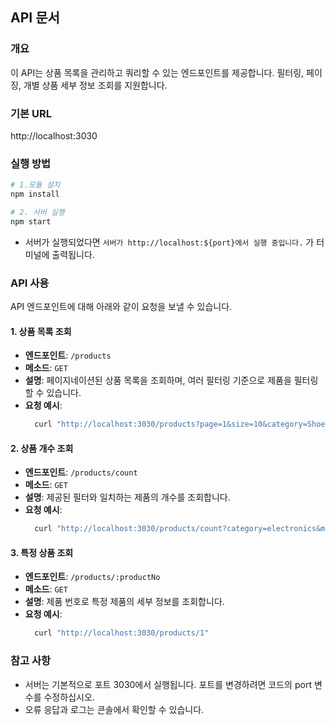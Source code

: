 ## API 문서

### 개요
이 API는 상품 목록을 관리하고 쿼리할 수 있는 엔드포인트를 제공합니다. 필터링, 페이징, 개별 상품 세부 정보 조회를 지원합니다.

### 기본 URL
http://localhost:3030

### 실행 방법
```bash
# 1.모듈 설치
npm install

# 2. 서버 실행
npm start
```
- 서버가 실행되었다면 `서버가 http://localhost:${port}에서 실행 중입니다.` 가 터미널에 출력됩니다.

### API 사용
API 엔드포인트에 대해 아래와 같이 요청을 보낼 수 있습니다.
#### 1. 상품 목록 조회
- **엔드포인트**: `/products`
- **메소드**: `GET`
- **설명**: 페이지네이션된 상품 목록을 조회하며, 여러 필터링 기준으로 제품을 필터링할 수 있습니다.
- **요청 예시**:
  ```bash
    curl "http://localhost:3030/products?page=1&size=10&category=Shoes&minPrice=100&maxPrice=1000&productType=boutique&vintageGrade[]=A&deliveryType[]=express"
    ```

#### 2. 상품 개수 조회
- **엔드포인트**: `/products/count`
- **메소드**: `GET`
- **설명**: 제공된 필터와 일치하는 제품의 개수를 조회합니다.
- **요청 예시**:
  ```bash
    curl "http://localhost:3030/products/count?category=electronics&minPrice=100&maxPrice=1000&productType=gadget&vintageGrade[]=A&deliveryType[]=express"
    ```

#### 3. 특정 상품 조회
- **엔드포인트**: `/products/:productNo`
- **메소드**: `GET`
- **설명**: 제품 번호로 특정 제품의 세부 정보를 조회합니다.
- **요청 예시**:
  ```bash
    curl "http://localhost:3030/products/1"
    ```

### 참고 사항
- 서버는 기본적으로 포트 3030에서 실행됩니다. 포트를 변경하려면 코드의 port 변수를 수정하십시오.
- 오류 응답과 로그는 콘솔에서 확인할 수 있습니다.